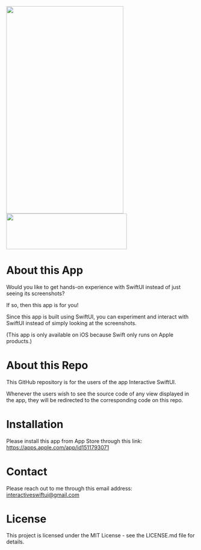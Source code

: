 <a href="https://apps.apple.com/app/id1511793071">
  <img src="https://user-images.githubusercontent.com/36347727/81235409-ae078a80-8faf-11ea-9b7a-df7c21618cf7.jpg" height="552" width="310.5">
</a>

<a href="https://apps.apple.com/app/id1511793071">
  <img src="https://user-images.githubusercontent.com/36347727/81239979-0c863600-8fbb-11ea-94cb-2a0d35e3bfe3.png" height="94.75" width="320">
</a>

# About this App

Would you like to get hands-on experience with SwiftUI instead of just seeing its screenshots?

If so, then this app is for you!

Since this app is built using SwiftUI, you can experiment and interact with SwiftUI instead of simply looking at the screenshots.

(This app is only available on iOS because Swift only runs on Apple products.)

# About this Repo

This GitHub repository is for the users of the app Interactive SwiftUI.

Whenever the users wish to see the source code of any view displayed in the app, they will be redirected to the corresponding code on this repo.

# Installation
Please install this app from App Store through this link:    https://apps.apple.com/app/id1511793071

# Contact
Please reach out to me through this email address:    interactiveswiftui@gmail.com

# License
This project is licensed under the MIT License - see the LICENSE.md file for details.
